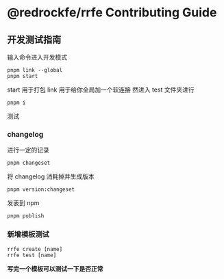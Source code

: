 # @redrockfe/rrfe Contributing Guide

## 开发测试指南

输入命令进入开发模式

```shell
pnpm link --global
pnpm start
```

start 用于打包
link 用于给你全局加一个软连接
然进入 test 文件夹进行

```shell
pnpm i
```

测试

### changelog

进行一定的记录

```shell
pnpm changeset
```

将 changelog 消耗掉并生成版本

```shell
pnpm version:changeset
```

发表到 npm

```shell
pnpm publish
```

### 新增模板测试

```shell
rrfe create [name]
rrfe test [name]
```

**写完一个模板可以测试一下是否正常**
